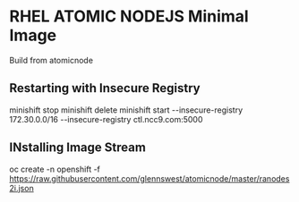 # RHEL ATOMIC NODEJS Minimal Image

Build from atomicnode

## Restarting with Insecure Registry
minishift stop 
minishift delete
minishift start --insecure-registry 172.30.0.0/16 --insecure-registry ctl.ncc9.com:5000

## INstalling Image Stream
oc create -n openshift -f https://raw.githubusercontent.com/glennswest/atomicnode/master/ranodes2i.json

